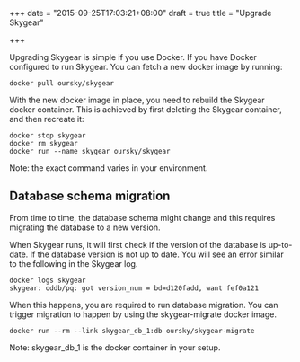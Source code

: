 +++
date = "2015-09-25T17:03:21+08:00"
draft = true
title = "Upgrade Skygear"

+++

Upgrading Skygear is simple if you use Docker. If you have Docker configured
to run Skygear. You can fetch a new docker image by running:

```
docker pull oursky/skygear
```

With the new docker image in place, you need to rebuild the Skygear docker
container. This is achieved by first deleting the Skygear container, and then
recreate it:

```
docker stop skygear
docker rm skygear
docker run --name skygear oursky/skygear
```

Note: the exact command varies in your environment.

## Database schema migration

From time to time, the database schema might change and this requires
migrating the database to a new version.

When Skygear runs, it will first check if the version of the database is
up-to-date. If the database version is not up to date. You will see
an error similar to the following in the Skygear log.

```
docker logs skygear
skygear: oddb/pq: got version_num = bd=d120fadd, want fef0a121
```

When this happens, you are required to run database migration. You can
trigger migration to happen by using the skygear-migrate docker image.

```
docker run --rm --link skygear_db_1:db oursky/skygear-migrate
```

Note: skygear_db_1 is the docker container in your setup.
